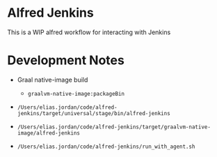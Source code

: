 # Alfred Jenkins

This is a WIP alfred workflow for interacting with Jenkins


# Development Notes

* Graal native-image build
    * `graalvm-native-image:packageBin`

* `/Users/elias.jordan/code/alfred-jenkins/target/universal/stage/bin/alfred-jenkins`

* `/Users/elias.jordan/code/alfred-jenkins/target/graalvm-native-image/alfred-jenkins`

* `/Users/elias.jordan/code/alfred-jenkins/run_with_agent.sh`
